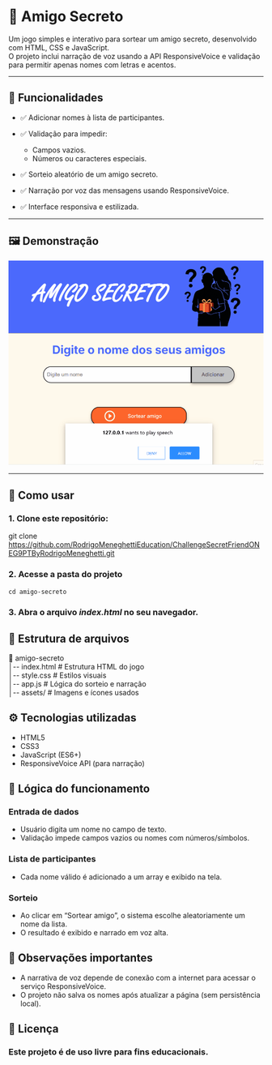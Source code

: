 # 🎁 Amigo Secreto

Um jogo simples e interativo para sortear um amigo secreto, desenvolvido com HTML, CSS e JavaScript.  
O projeto inclui narração de voz usando a API ResponsiveVoice e validação para permitir apenas nomes com letras e acentos.

---

## 📌 Funcionalidades

- ✅ Adicionar nomes à lista de participantes.

- ✅ Validação para impedir:  
  - Campos vazios.  
  - Números ou caracteres especiais.

- ✅ Sorteio aleatório de um amigo secreto.

- ✅ Narração por voz das mensagens usando ResponsiveVoice.

- ✅ Interface responsiva e estilizada.

---

## 🖼️ Demonstração

![Demonstração do Amigo Secreto](assets/demo.gif)


---

## 🚀 Como usar

### 1. Clone este repositório:

   git clone https://github.com/RodrigoMeneghettiEducation/ChallengeSecretFriendONEG9PTByRodrigoMeneghetti.git

### 2. Acesse a pasta do projeto

    cd amigo-secreto

### 3. Abra o arquivo *index.html* no seu navegador.

## 📂 Estrutura de arquivos

📁 amigo-secreto<br>
│-- index.html        # Estrutura HTML do jogo<br>
│-- style.css         # Estilos visuais<br>
│-- app.js            # Lógica do sorteio e narração<br>
│-- assets/           # Imagens e ícones usados<br>

## ⚙️ Tecnologias utilizadas
- HTML5
- CSS3
- JavaScript (ES6+)
- ResponsiveVoice API (para narração)

## 🎯 Lógica do funcionamento

### Entrada de dados

- Usuário digita um nome no campo de texto.
- Validação impede campos vazios ou nomes com números/símbolos.

### Lista de participantes

- Cada nome válido é adicionado a um array e exibido na tela.

### Sorteio

- Ao clicar em “Sortear amigo”, o sistema escolhe aleatoriamente um nome da lista.
- O resultado é exibido e narrado em voz alta.

## 📢 Observações importantes

- A narrativa de voz depende de conexão com a internet para acessar o serviço ResponsiveVoice.
- O projeto não salva os nomes após atualizar a página (sem persistência local).

## 📜 Licença
### **Este projeto é de uso livre para fins educacionais.**
